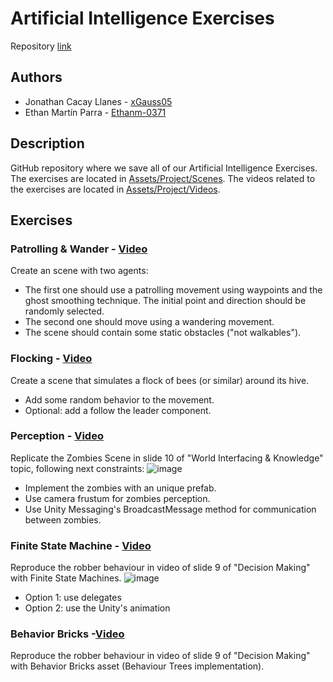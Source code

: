 # Artificial Intelligence Exercises
Repository [link](https://github.com/xGauss05/ArtificialIntelligence-Exercises)

## Authors 
+ Jonathan Cacay Llanes - [xGauss05](https://github.com/xGauss05)
+ Ethan Martín Parra - [Ethanm-0371](https://github.com/Ethanm-0371)

## Description
GitHub repository where we save all of our Artificial Intelligence Exercises. The exercises are located in [Assets/Project/Scenes](https://github.com/xGauss05/ArtificialIntelligence-Exercises/tree/main/Assets/Project/Scenes).
The videos related to the exercises are located in [Assets/Project/Videos](https://github.com/xGauss05/ArtificialIntelligence-Exercises/tree/main/Assets/Project/Videos).

## Exercises

### Patrolling & Wander - [Video](https://github.com/xGauss05/ArtificialIntelligence-Exercises/blob/main/Assets/Project/Videos/Patrol%26Wander.mp4)
Create an scene with two agents:
- The first one should use a patrolling movement using waypoints and the ghost smoothing technique. The initial point and direction should be randomly selected.
- The second one should move using a wandering movement.
- The scene should contain some static obstacles ("not walkables").

### Flocking - [Video](https://github.com/xGauss05/ArtificialIntelligence-Exercises/blob/main/Assets/Project/Videos/Flocking.mp4)
Create a scene that simulates a flock of bees (or similar) around its hive.
- Add some random behavior to the movement.
- Optional: add a follow the leader component.

### Perception - [Video](https://github.com/xGauss05/ArtificialIntelligence-Exercises/blob/main/Assets/Project/Videos/Perception.mp4)
Replicate the Zombies Scene in slide 10 of "World Interfacing & Knowledge" topic, following next constraints:
![image](https://github.com/xGauss05/ArtificialIntelligence-Exercises/assets/57706173/620cf695-4802-4add-8d0f-fdc346fec4b9)

- Implement the zombies with an unique prefab.
- Use camera frustum for zombies perception.
- Use Unity Messaging's BroadcastMessage method for communication between zombies.

### Finite State Machine - [Video](https://github.com/xGauss05/ArtificialIntelligence-Exercises/blob/main/Assets/Project/Videos/FiniteStateMachine.mp4)
Reproduce the robber behaviour in video of slide 9 of "Decision Making" with Finite State Machines.
![image](https://github.com/xGauss05/ArtificialIntelligence-Exercises/assets/57706173/c24c2248-9919-4f8b-bd1b-8833a368e45a)

- Option 1: use delegates 
- Option 2: use the Unity's animation

### Behavior Bricks -[Video]()
Reproduce the robber behaviour in video of slide 9 of "Decision Making" with Behavior Bricks asset (Behaviour Trees implementation).

